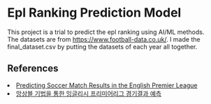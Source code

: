 # Epl Ranking Prediction Model
This project is a trial to predict the epl ranking using AI/ML methods. <br>
The datasets are from <href>https://www.football-data.co.uk/</href>. I made the final_dataset.csv by putting the datasets of each year all together.
## References
<li> <a href="https://cs229.stanford.edu/proj2014/Ben%20Ulmer,%20Matt%20Fernandez,%20Predicting%20Soccer%20Results%20in%20the%20English%20Premier%20League.pdf">Predicting Soccer Match Results in the English
Premier League</a>
<li> <a href="https://scienceon.kisti.re.kr/srch/selectPORSrchArticle.do?cn=JAKO202015762902368&dbt=NART">앙상블 기법을 통한 잉글리시 프리미어리그 경기결과 예측</a>

